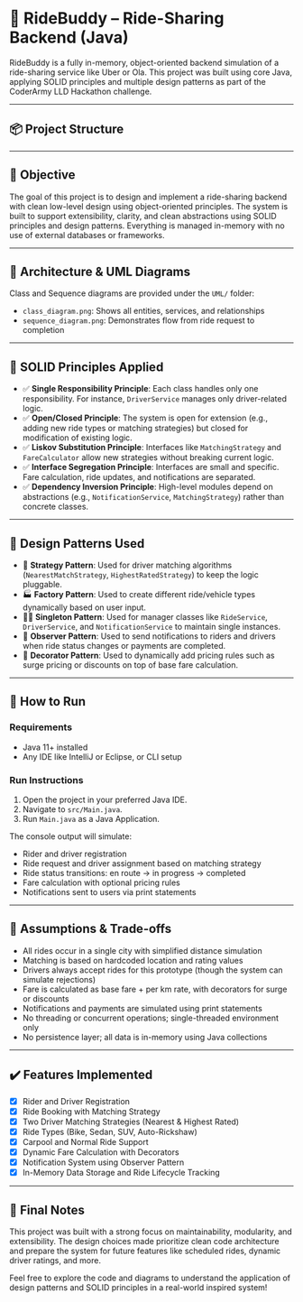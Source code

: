 # 🚕 RideBuddy – Ride-Sharing Backend (Java)

RideBuddy is a fully in-memory, object-oriented backend simulation of a ride-sharing service like Uber or Ola. This project was built using core Java, applying SOLID principles and multiple design patterns as part of the CoderArmy LLD Hackathon challenge.

---

## 📦 Project Structure


---

## 🎯 Objective

The goal of this project is to design and implement a ride-sharing backend with clean low-level design using object-oriented principles. The system is built to support extensibility, clarity, and clean abstractions using SOLID principles and design patterns. Everything is managed in-memory with no use of external databases or frameworks.

---

## 📐 Architecture & UML Diagrams

Class and Sequence diagrams are provided under the `UML/` folder:

- `class_diagram.png`: Shows all entities, services, and relationships
- `sequence_diagram.png`: Demonstrates flow from ride request to completion

---

## 🧠 SOLID Principles Applied

- ✅ **Single Responsibility Principle**: Each class handles only one responsibility. For instance, `DriverService` manages only driver-related logic.
- ✅ **Open/Closed Principle**: The system is open for extension (e.g., adding new ride types or matching strategies) but closed for modification of existing logic.
- ✅ **Liskov Substitution Principle**: Interfaces like `MatchingStrategy` and `FareCalculator` allow new strategies without breaking current logic.
- ✅ **Interface Segregation Principle**: Interfaces are small and specific. Fare calculation, ride updates, and notifications are separated.
- ✅ **Dependency Inversion Principle**: High-level modules depend on abstractions (e.g., `NotificationService`, `MatchingStrategy`) rather than concrete classes.

---

## 🎨 Design Patterns Used

- 🧠 **Strategy Pattern**: Used for driver matching algorithms (`NearestMatchStrategy`, `HighestRatedStrategy`) to keep the logic pluggable.
- 🏭 **Factory Pattern**: Used to create different ride/vehicle types dynamically based on user input.
- 🧍‍♂️ **Singleton Pattern**: Used for manager classes like `RideService`, `DriverService`, and `NotificationService` to maintain single instances.
- 👀 **Observer Pattern**: Used to send notifications to riders and drivers when ride status changes or payments are completed.
- 🎁 **Decorator Pattern**: Used to dynamically add pricing rules such as surge pricing or discounts on top of base fare calculation.

---

## 🧪 How to Run

### Requirements
- Java 11+ installed
- Any IDE like IntelliJ or Eclipse, or CLI setup

### Run Instructions
1. Open the project in your preferred Java IDE.
2. Navigate to `src/Main.java`.
3. Run `Main.java` as a Java Application.

The console output will simulate:
- Rider and driver registration
- Ride request and driver assignment based on matching strategy
- Ride status transitions: en route → in progress → completed
- Fare calculation with optional pricing rules
- Notifications sent to users via print statements

---

## 📝 Assumptions & Trade-offs

- All rides occur in a single city with simplified distance simulation
- Matching is based on hardcoded location and rating values
- Drivers always accept rides for this prototype (though the system can simulate rejections)
- Fare is calculated as base fare + per km rate, with decorators for surge or discounts
- Notifications and payments are simulated using print statements
- No threading or concurrent operations; single-threaded environment only
- No persistence layer; all data is in-memory using Java collections

---

## ✔️ Features Implemented

- [x] Rider and Driver Registration
- [x] Ride Booking with Matching Strategy
- [x] Two Driver Matching Strategies (Nearest & Highest Rated)
- [x] Ride Types (Bike, Sedan, SUV, Auto-Rickshaw)
- [x] Carpool and Normal Ride Support
- [x] Dynamic Fare Calculation with Decorators
- [x] Notification System using Observer Pattern
- [x] In-Memory Data Storage and Ride Lifecycle Tracking

---

## 🙌 Final Notes

This project was built with a strong focus on maintainability, modularity, and extensibility. The design choices made prioritize clean code architecture and prepare the system for future features like scheduled rides, dynamic driver ratings, and more.

Feel free to explore the code and diagrams to understand the application of design patterns and SOLID principles in a real-world inspired system!

